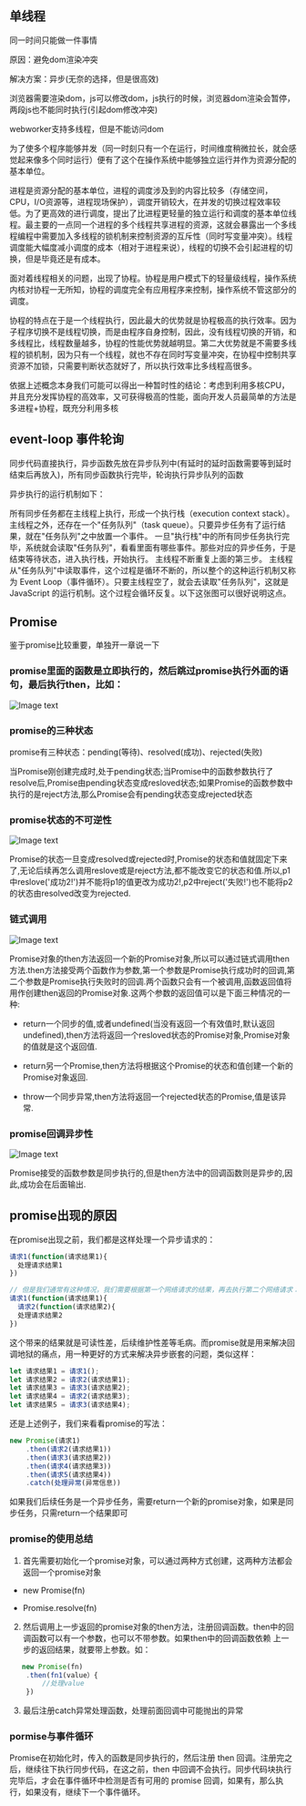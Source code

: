 ## 单线程

同一时间只能做一件事情

原因：避免dom渲染冲突

解决方案：异步(无奈的选择，但是很高效)

浏览器需要渲染dom，js可以修改dom，js执行的时候，浏览器dom渲染会暂停，两段js也不能同时执行(引起dom修改冲突)

webworker支持多线程，但是不能访问dom

为了使多个程序能够并发（同一时刻只有一个在运行，时间维度稍微拉长，就会感觉起来像多个同时运行）便有了这个在操作系统中能够独立运行并作为资源分配的基本单位。

进程是资源分配的基本单位，进程的调度涉及到的内容比较多（存储空间，CPU，I/O资源等，进程现场保护），调度开销较大，在并发的切换过程效率较低。为了更高效的进行调度，提出了比进程更轻量的独立运行和调度的基本单位线程。最主要的一点同一个进程的多个线程共享进程的资源，这就会暴露出一个多线程编程中需要加入多线程的锁机制来控制资源的互斥性（同时写变量冲突）。线程调度能大幅度减小调度的成本（相对于进程来说），线程的切换不会引起进程的切换，但是毕竟还是有成本。

面对着线程相关的问题，出现了协程。协程是用户模式下的轻量级线程，操作系统内核对协程一无所知，协程的调度完全有应用程序来控制，操作系统不管这部分的调度。

协程的特点在于是一个线程执行，因此最大的优势就是协程极高的执行效率。因为子程序切换不是线程切换，而是由程序自身控制，因此，没有线程切换的开销，和多线程比，线程数量越多，协程的性能优势就越明显。第二大优势就是不需要多线程的锁机制，因为只有一个线程，就也不存在同时写变量冲突，在协程中控制共享资源不加锁，只需要判断状态就好了，所以执行效率比多线程高很多。

依据上述概念本身我们可能可以得出一种暂时性的结论：考虑到利用多核CPU，并且充分发挥协程的高效率，又可获得极高的性能，面向开发人员最简单的方法是多进程+协程，既充分利用多核

## event-loop 事件轮询

同步代码直接执行，异步函数先放在异步队列中(有延时的延时函数需要等到延时结束后再放入)，所有同步函数执行完毕，轮询执行异步队列的函数

异步执行的运行机制如下：

所有同步任务都在主线程上执行，形成一个执行栈（execution context stack）。
主线程之外，还存在一个"任务队列"（task queue）。只要异步任务有了运行结果，就在"任务队列"之中放置一个事件。
一旦"执行栈"中的所有同步任务执行完毕，系统就会读取"任务队列"，看看里面有哪些事件。那些对应的异步任务，于是结束等待状态，进入执行栈，开始执行。
主线程不断重复上面的第三步。
主线程从"任务队列"中读取事件，这个过程是循环不断的，所以整个的这种运行机制又称为 Event Loop（事件循环）。只要主线程空了，就会去读取"任务队列"，这就是 JavaScript 的运行机制。这个过程会循环反复。以下这张图可以很好说明这点。

## Promise

鉴于promise比较重要，单独开一章说一下

### promise里面的函数是立即执行的，然后跳过promise执行外面的语句，最后执行then，比如：

![Image text](https://github.com/cwzp990/notes/blob/master/images/promise1.png)

### promise的三种状态

promise有三种状态：pending(等待)、resolved(成功)、rejected(失败)

当Promise刚创建完成时,处于pending状态;当Promise中的函数参数执行了resolve后,Promise由pending状态变成resloved状态;如果Promise的函数参数中执行的是reject方法,那么Promise会有pending状态变成rejected状态

### promise状态的不可逆性

![Image text](https://github.com/cwzp990/notes/blob/master/images/promise2.png)

Promise的状态一旦变成resolved或rejected时,Promise的状态和值就固定下来了,无论后续再怎么调用reslove或是reject方法,都不能改变它的状态和值.所以,p1中reslove('成功2!')并不能将p1的值更改为成功2!,p2中reject('失败!')也不能将p2的状态由resolved改变为rejected.

### 链式调用

![Image text](https://github.com/cwzp990/notes/blob/master/images/promise3.png)

Promise对象的then方法返回一个新的Promise对象,所以可以通过链式调用then方法.then方法接受两个函数作为参数,第一个参数是Promise执行成功时的回调,第二个参数是Promise执行失败时的回调.两个函数只会有一个被调用,函数返回值将用作创建then返回的Promise对象.这两个参数的返回值可以是下面三种情况的一种:

+ return一个同步的值,或者undefined(当没有返回一个有效值时,默认返回undefined),then方法将返回一个resloved状态的Promise对象,Promise对象的值就是这个返回值.

+ return另一个Promise,then方法将根据这个Promise的状态和值创建一个新的Promise对象返回.

+ throw一个同步异常,then方法将返回一个rejected状态的Promise,值是该异常.

### promise回调异步性

![Image text](https://github.com/cwzp990/notes/blob/master/images/promise4.png)

Promise接受的函数参数是同步执行的,但是then方法中的回调函数则是异步的,因此,成功会在后面输出.

## promise出现的原因

在promise出现之前，我们都是这样处理一个异步请求的：

```js
请求1(function(请求结果1){
  处理请求结果1
})

// 但是我们通常有这种情况，我们需要根据第一个网络请求的结果，再去执行第二个网络请求：
请求1(function(请求结果1){
  请求2(function(请求结果2){
  处理请求结果2
})
```

这个带来的结果就是可读性差，后续维护性差等毛病。而promise就是用来解决回调地狱的痛点，用一种更好的方式来解决异步嵌套的问题，类似这样：

```js
let 请求结果1 = 请求1();
let 请求结果2 = 请求2(请求结果1); 
let 请求结果3 = 请求3(请求结果2); 
let 请求结果4 = 请求2(请求结果3); 
let 请求结果5 = 请求3(请求结果4);
```

还是上述例子，我们来看看promise的写法：
```js
new Promise(请求1)
    .then(请求2(请求结果1))
    .then(请求3(请求结果2))
    .then(请求4(请求结果3))
    .then(请求5(请求结果4))
    .catch(处理异常(异常信息))
```

如果我们后续任务是一个异步任务，需要return一个新的promise对象，如果是同步任务，只需return一个结果即可

### promise的使用总结

1. 首先需要初始化一个promise对象，可以通过两种方式创建，这两种方法都会返回一个promise对象

+ new Promise(fn)

+ Promise.resolve(fn)

2. 然后调用上一步返回的promise对象的then方法，注册回调函数。then中的回调函数可以有一个参数，也可以不带参数。如果then中的回调函数依赖
上一步的返回结果，就要带上参数。如：

```js
   new Promise(fn)
    .then(fn1(value）{
        //处理value
    })
```

3. 最后注册catch异常处理函数，处理前面回调中可能抛出的异常

### pormise与事件循环

Promise在初始化时，传入的函数是同步执行的，然后注册 then 回调。注册完之后，继续往下执行同步代码，在这之前，then 中回调不会执行。同步代码块执行完毕后，才会在事件循环中检测是否有可用的 promise 回调，如果有，那么执行，如果没有，继续下一个事件循环。
